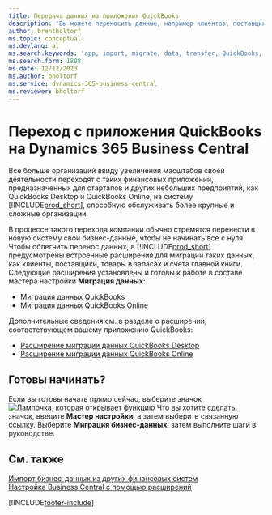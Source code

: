 ```yaml
---
title: Передача данных из приложения QuickBooks
description: 'Вы можете переносить данные, например клиентов, поставщиков, товары в запасах и счета ГК из приложений QuickBooks в Business Central.'
author: brentholtorf
ms.topic: conceptual
ms.devlang: al
ms.search.keywords: 'app, import, migrate, data, transfer, QuickBooks, customize'
ms.search.form: 1808
ms.date: 12/12/2023
ms.author: bholtorf
ms.service: dynamics-365-business-central
ms.reviewer: bholtorf
---
```



# <a name="changing-from-a-quickbooks-app-to-dynamics-365-business-central"></a>Переход с приложения QuickBooks на Dynamics 365 Business Central

Все больше организаций ввиду увеличения масштабов своей деятельности переходят с таких финансовых приложений, предназначенных для стартапов и других небольших предприятий, как QuickBooks Desktop и QuickBooks Online, на систему [!INCLUDE[prod_short](includes/prod_short.md)], способную обслуживать более крупные и сложные организации. 

В процессе такого перехода компании обычно стремятся перенести в новую систему свои бизнес-данные, чтобы не начинать все с нуля. Чтобы облегчить перенос данных, в [!INCLUDE[prod_short](includes/prod_short.md)] предусмотрены встроенные расширения для миграции таких данных, как клиенты, поставщики, товары в запасах и счета главной книги. Следующие расширения установлены и готовы к работе в составе мастера настройки **Миграция данных**:

* Миграция данных QuickBooks 
* Миграция данных QuickBooks Online

Дополнительные сведения см. в разделе о расширении, соответствующем вашему приложению QuickBooks:   

* [Расширение миграции данных QuickBooks Desktop](ui-extensions-quickbooks-data-migration.md)
* [Расширение миграции данных QuickBooks Online](ui-extensions-quickbooks-online-data-migration.md)

## <a name="ready-now"></a>Готовы начинать?

Если вы готовы начать прямо сейчас, выберите значок ![Лампочка, которая открывает функцию Что вы хотите сделать.](media/ui-search/search_small.png "Что вы хотите сделать") значок, введите **Мастер настройки**, а затем выберите связанную ссылку. Выберите **Миграция бизнес-данных**, затем выполните шаги в руководстве.

## <a name="see-also"></a>См. также

[Импорт бизнес-данных из других финансовых систем](across-import-data-configuration-packages.md)  
[Настройка Business Central с помощью расширений](ui-extensions.md)   


[!INCLUDE[footer-include](includes/footer-banner.md)]
